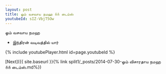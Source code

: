 ```yaml
---
layout: post
title: ஓம் வசவாய நமஹ ௧௧ டைம்ஸ்
youtubeId: sIZ-VbjT5Ow
---
```

 
 
 ஓம் வசவாய நமஹ  
 
 -  இந்திரன் வடிவத்தில் யார் 
 
  
 
  
 
 
 
 
 
 


{% include youtubePlayer.html id=page.youtubeId %}
 
[Next]({{ site.baseurl }}{% link  split1/_posts/2014-07-30-ஓம் விசாரதாய நமஹ ௧௧ டைம்ஸ்.md%})
 
